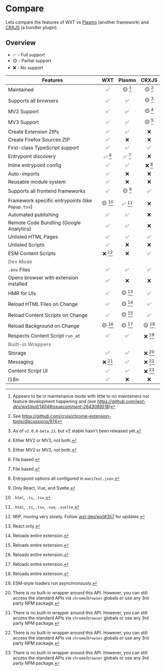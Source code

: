 # Compare

Lets compare the features of WXT vs [Plasmo](https://docs.plasmo.com/framework) (another framework) and [CRXJS](https://crxjs.dev/vite-plugin) (a bundler plugin).

## Overview

- ✅ - Full support
- 🟡 - Partial support
- ❌ - No support

| Features                                                |   WXT   | Plasmo  |  CRXJS  |
| ------------------------------------------------------- | :-----: | :-----: | :-----: |
| Maintained                                              |   ✅    | 🟡 [^n] | 🟡 [^m] |
| Supports all browsers                                   |   ✅    |   ✅    | 🟡 [^j] |
| MV2 Support                                             |   ✅    |   ✅    | 🟡 [^a] |
| MV3 Support                                             |   ✅    |   ✅    | 🟡 [^a] |
| Create Extension ZIPs                                   |   ✅    |   ✅    |   ❌    |
| Create Firefox Sources ZIP                              |   ✅    |   ❌    |   ❌    |
| First-class TypeScript support                          |   ✅    |   ✅    |   ✅    |
| Entrypoint discovery                                    | ✅ [^b] | ✅ [^b] |   ❌    |
| Inline entrypoint config                                |   ✅    |   ✅    | ❌ [^i] |
| Auto-imports                                            |   ✅    |   ❌    |   ❌    |
| Reusable module system                                  |   ✅    |   ❌    |   ❌    |
| Supports all frontend frameworks                        |   ✅    | 🟡 [^c] |   ✅    |
| Framework specific entrypoints (like `Popup.tsx`)       | 🟡 [^d] | ✅ [^e] |   ❌    |
| Automated publishing                                    |   ✅    |   ✅    |   ❌    |
| Remote Code Bundling (Google Analytics)                 |   ✅    |   ✅    |   ❌    |
| Unlisted HTML Pages                                     |   ✅    |   ✅    |   ✅    |
| Unlisted Scripts                                        |   ✅    |   ❌    |   ❌    |
| ESM Content Scripts                                     | ❌ [^l] |   ❌    |   ✅    |
| <strong style="opacity: 50%">Dev Mode</strong>          |         |         |         |
| `.env` Files                                            |   ✅    |   ✅    |   ✅    |
| Opens browser with extension installed                  |   ✅    |   ❌    |   ❌    |
| HMR for UIs                                             |   ✅    | 🟡 [^f] |   ✅    |
| Reload HTML Files on Change                             |   ✅    | 🟡 [^g] |   ✅    |
| Reload Content Scripts on Change                        |   ✅    | 🟡 [^g] |   ✅    |
| Reload Background on Change                             | 🟡 [^g] | 🟡 [^g] | 🟡 [^g] |
| Respects Content Script `run_at`                        |   ✅    |   ✅    | ❌ [^h] |
| <strong style="opacity: 50%">Built-in Wrappers</strong> |         |         |         |
| Storage                                                 |   ✅    |   ✅    | ❌ [^k] |
| Messaging                                               | ❌ [^k] |   ✅    | ❌ [^k] |
| Content Script UI                                       |   ✅    |   ✅    | ❌ [^k] |
| I18n                                                    |   ✅    |   ❌    |   ❌    |

[^a]: Either MV2 or MV3, not both.

[^b]: File based.

[^c]: Only React, Vue, and Svelte.

[^d]: `.html`, `.ts`, `.tsx`.

[^e]: `.html`, `.ts`, `.tsx`, `.vue`, `.svelte`.

[^f]: React only.

[^g]: Reloads entire extension.

[^h]: ESM-style loaders run asynchronously.

[^i]: Entrypoint options all configured in `manifest.json`.

[^j]: As of `v2.0.0-beta.23`, but v2 stable hasn't been released yet.

[^k]: There is no built-in wrapper around this API. However, you can still access the standard APIs via `chrome`/`browser` globals or use any 3rd party NPM package.

[^l]: WIP, moving very slowly. Follow [wxt-dev/wxt#357](https://github.com/wxt-dev/wxt/issues/357) for updates.

[^m]: See https://github.com/crxjs/chrome-extension-tools/discussions/974

[^n]: Appears to be in maintenance mode with little to no maintainers nor feature development happening and _(see https://github.com/wxt-dev/wxt/pull/1404#issuecomment-2643089518)_
